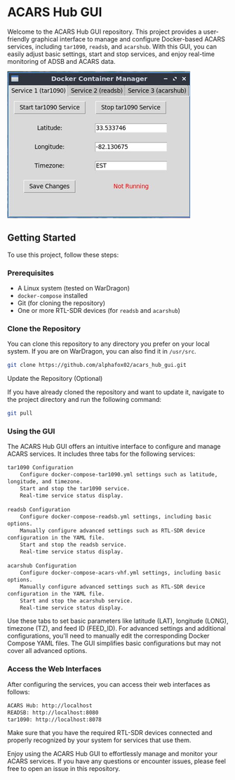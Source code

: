 # ACARS Hub GUI

Welcome to the ACARS Hub GUI repository. This project provides a user-friendly graphical interface to manage and configure Docker-based ACARS services, including `tar1090`, `readsb`, and `acarshub`. With this GUI, you can easily adjust basic settings, start and stop services, and enjoy real-time monitoring of ADSB and ACARS data.

![ACARS Hub GUI](acars_hub_gui.png)

## Getting Started

To use this project, follow these steps:

### Prerequisites

- A Linux system (tested on WarDragon)
- `docker-compose` installed
- Git (for cloning the repository)
- One or more RTL-SDR devices (for `readsb` and `acarshub`)

### Clone the Repository

You can clone this repository to any directory you prefer on your local system. If you are on WarDragon, you can also find it in `/usr/src`.

```bash
git clone https://github.com/alphafox02/acars_hub_gui.git
```
Update the Repository (Optional)

If you have already cloned the repository and want to update it, navigate to the project directory and run the following command:

```bash
git pull
```

### Using the GUI

The ACARS Hub GUI offers an intuitive interface to configure and manage ACARS services. It includes three tabs for the following services:

    tar1090 Configuration
        Configure docker-compose-tar1090.yml settings such as latitude, longitude, and timezone.
        Start and stop the tar1090 service.
        Real-time service status display.

    readsb Configuration
        Configure docker-compose-readsb.yml settings, including basic options.
        Manually configure advanced settings such as RTL-SDR device configuration in the YAML file.
        Start and stop the readsb service.
        Real-time service status display.

    acarshub Configuration
        Configure docker-compose-acars-vhf.yml settings, including basic options.
        Manually configure advanced settings such as RTL-SDR device configuration in the YAML file.
        Start and stop the acarshub service.
        Real-time service status display.

Use these tabs to set basic parameters like latitude (LAT), longitude (LONG), timezone (TZ), and feed ID (FEED_ID). For advanced settings and additional configurations, you'll need to manually edit the corresponding Docker Compose YAML files. The GUI simplifies basic configurations but may not cover all advanced options.

### Access the Web Interfaces

After configuring the services, you can access their web interfaces as follows:

    ACARS Hub: http://localhost
    READSB: http://localhost:8080
    tar1090: http://localhost:8078

Make sure that you have the required RTL-SDR devices connected and properly recognized by your system for services that use them.

Enjoy using the ACARS Hub GUI to effortlessly manage and monitor your ACARS services. If you have any questions or encounter issues, please feel free to open an issue in this repository.
